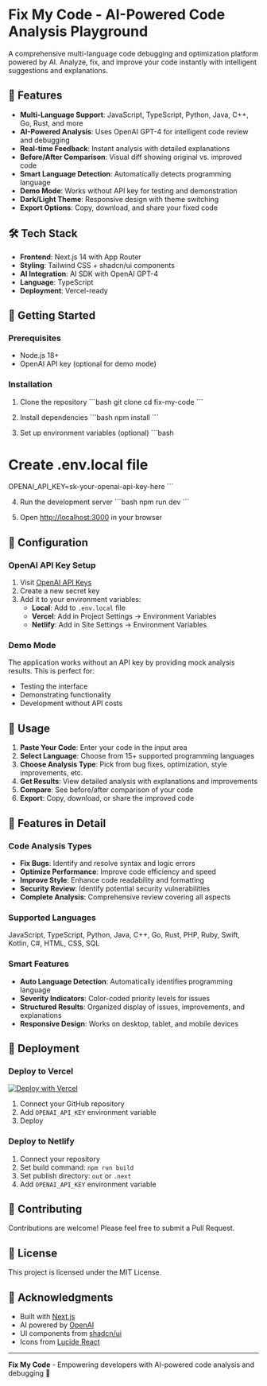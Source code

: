 # Fix My Code - AI-Powered Code Analysis Playground

A comprehensive multi-language code debugging and optimization platform powered by AI. Analyze, fix, and improve your code instantly with intelligent suggestions and explanations.

## 🚀 Features

- **Multi-Language Support**: JavaScript, TypeScript, Python, Java, C++, Go, Rust, and more
- **AI-Powered Analysis**: Uses OpenAI GPT-4 for intelligent code review and debugging
- **Real-time Feedback**: Instant analysis with detailed explanations
- **Before/After Comparison**: Visual diff showing original vs. improved code
- **Smart Language Detection**: Automatically detects programming language
- **Demo Mode**: Works without API key for testing and demonstration
- **Dark/Light Theme**: Responsive design with theme switching
- **Export Options**: Copy, download, and share your fixed code

## 🛠 Tech Stack

- **Frontend**: Next.js 14 with App Router
- **Styling**: Tailwind CSS + shadcn/ui components
- **AI Integration**: AI SDK with OpenAI GPT-4
- **Language**: TypeScript
- **Deployment**: Vercel-ready

## 🎯 Getting Started

### Prerequisites

- Node.js 18+ 
- OpenAI API key (optional for demo mode)

### Installation

1. Clone the repository
\`\`\`bash
git clone <repository-url>
cd fix-my-code
\`\`\`

2. Install dependencies
\`\`\`bash
npm install
\`\`\`

3. Set up environment variables (optional)
\`\`\`bash
# Create .env.local file
OPENAI_API_KEY=sk-your-openai-api-key-here
\`\`\`

4. Run the development server
\`\`\`bash
npm run dev
\`\`\`

5. Open [http://localhost:3000](http://localhost:3000) in your browser

## 🔧 Configuration

### OpenAI API Key Setup

1. Visit [OpenAI API Keys](https://platform.openai.com/api-keys)
2. Create a new secret key
3. Add it to your environment variables:
   - **Local**: Add to `.env.local` file
   - **Vercel**: Add in Project Settings → Environment Variables
   - **Netlify**: Add in Site Settings → Environment Variables

### Demo Mode

The application works without an API key by providing mock analysis results. This is perfect for:
- Testing the interface
- Demonstrating functionality
- Development without API costs

## 📖 Usage

1. **Paste Your Code**: Enter your code in the input area
2. **Select Language**: Choose from 15+ supported programming languages
3. **Choose Analysis Type**: Pick from bug fixes, optimization, style improvements, etc.
4. **Get Results**: View detailed analysis with explanations and improvements
5. **Compare**: See before/after comparison of your code
6. **Export**: Copy, download, or share the improved code

## 🎨 Features in Detail

### Code Analysis Types
- **Fix Bugs**: Identify and resolve syntax and logic errors
- **Optimize Performance**: Improve code efficiency and speed
- **Improve Style**: Enhance code readability and formatting
- **Security Review**: Identify potential security vulnerabilities
- **Complete Analysis**: Comprehensive review covering all aspects

### Supported Languages
JavaScript, TypeScript, Python, Java, C++, Go, Rust, PHP, Ruby, Swift, Kotlin, C#, HTML, CSS, SQL

### Smart Features
- **Auto Language Detection**: Automatically identifies programming language
- **Severity Indicators**: Color-coded priority levels for issues
- **Structured Results**: Organized display of issues, improvements, and explanations
- **Responsive Design**: Works on desktop, tablet, and mobile devices

## 🚀 Deployment

### Deploy to Vercel

[![Deploy with Vercel](https://vercel.com/button)](https://vercel.com/new/clone?repository-url=<your-repo-url>)

1. Connect your GitHub repository
2. Add `OPENAI_API_KEY` environment variable
3. Deploy

### Deploy to Netlify

1. Connect your repository
2. Set build command: `npm run build`
3. Set publish directory: `out` or `.next`
4. Add `OPENAI_API_KEY` environment variable

## 🤝 Contributing

Contributions are welcome! Please feel free to submit a Pull Request.

## 📄 License

This project is licensed under the MIT License.

## 🙏 Acknowledgments

- Built with [Next.js](https://nextjs.org/)
- AI powered by [OpenAI](https://openai.com/)
- UI components from [shadcn/ui](https://ui.shadcn.com/)
- Icons from [Lucide React](https://lucide.dev/)

---

**Fix My Code** - Empowering developers with AI-powered code analysis and debugging 🚀
